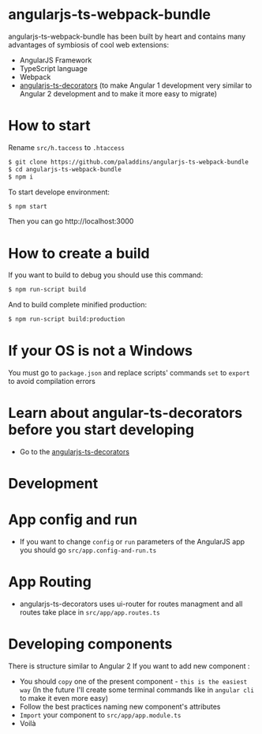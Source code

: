 # angularjs-ts-webpack-bundle

angularjs-ts-webpack-bundle has been built by heart and contains many advantages of symbiosis of cool web extensions:

  - AngularJS Framework
  - TypeScript language
  - Webpack
  - [angularjs-ts-decorators](https://github.com/paladdins/angularjs-ts-decorators/) (to make Angular 1 development very similar to Angular 2 development and to make it more easy to migrate)

# How to start

Rename `src/h.taccess` to `.htaccess`

```sh
$ git clone https://github.com/paladdins/angularjs-ts-webpack-bundle
$ cd angularjs-ts-webpack-bundle
$ npm i
```
To start develope environment:
```sh
$ npm start
```

Then you can go http://localhost:3000

# How to create a build

If you want to build to debug you should use this command:
```sh
$ npm run-script build
```
And to build complete minified production:
```sh
$ npm run-script build:production
```

# If your OS is not a Windows

You must go to `package.json` and replace scripts' commands `set` to `export` 
to avoid compilation errors

# Learn about angular-ts-decorators before you start developing

 - Go to the [angularjs-ts-decorators](https://github.com/paladdins/angularjs-ts-decorators/)

# Development
# App config and run

 - If you want to change `config` or `run` parameters of the AngularJS app you should go `src/app.config-and-run.ts`

# App Routing

 - angularjs-ts-decorators uses ui-router for routes managment and all routes take place in `src/app/app.routes.ts`

# Developing components

There is structure similar to Angular 2
If you want to add new component :
 - You should `copy` one of the present component - `this is the easiest way` (In the future I'll create some terminal commands like in `angular cli` to make it even more easy)
 - Follow the best practices naming new component's attributes
 - `Import` your component to `src/app/app.module.ts`
 - Voilà